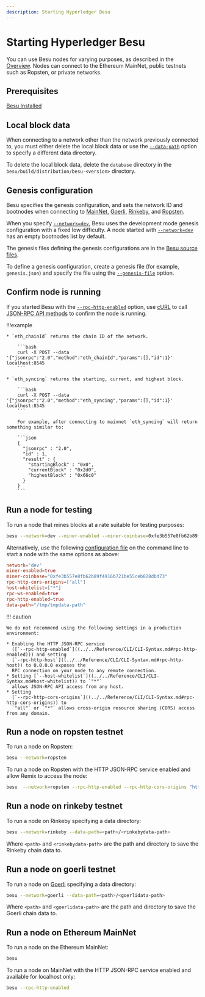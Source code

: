 ```yaml
---
description: Starting Hyperledger Besu
---
```


# Starting Hyperledger Besu

You can use Besu nodes for varying purposes, as described in the [Overview](../../index.md). Nodes
can connect to the Ethereum MainNet, public testnets such as Ropsten, or private networks.

## Prerequisites

[Besu Installed](Install-Binaries.md)

## Local block data

When connecting to a network other than the network previously connected to, you must either delete
the local block data or use the [`--data-path`](../../Reference/CLI/CLI-Syntax.md#data-path) option
to specify a different data directory.

To delete the local block data, delete the `database` directory in the
`besu/build/distribution/besu-<version>` directory.

## Genesis configuration

Besu specifies the genesis configuration, and sets the network ID and bootnodes when connecting to
[MainNet](#run-a-node-on-ethereum-mainnet), [Goerli](#run-a-node-on-goerli-testnet),
[Rinkeby](#run-a-node-on-rinkeby-testnet), and [Ropsten](#run-a-node-on-ropsten-testnet).

When you specify [`--network=dev`](../../Reference/CLI/CLI-Syntax.md#network), Besu uses the
development mode genesis configuration with a fixed low difficulty. A node started with
[`--network=dev`](../../Reference/CLI/CLI-Syntax.md#network) has an empty bootnodes list by
default.

The genesis files defining the genesis configurations are in the
[Besu source files](https://github.com/hyperledger/besu/tree/master/config/src/main/resources).

To define a genesis configuration, create a genesis file (for example, `genesis.json`) and specify
the file using the [`--genesis-file`](../../Reference/CLI/CLI-Syntax.md#genesis-file) option.

## Confirm node is running

If you started Besu with the
[`--rpc-http-enabled`](../../Reference/CLI/CLI-Syntax.md#rpc-http-enabled) option, use
[cURL](https://curl.haxx.se/) to call [JSON-RPC API methods](../../Reference/API-Methods.md) to
confirm the node is running.

!!!example

    * `eth_chainId` returns the chain ID of the network.

        ```bash
        curl -X POST --data '{"jsonrpc":"2.0","method":"eth_chainId","params":[],"id":1}' localhost:8545
        ```

    * `eth_syncing` returns the starting, current, and highest block.

        ```bash
        curl -X POST --data '{"jsonrpc":"2.0","method":"eth_syncing","params":[],"id":1}' localhost:8545
        ```

        For example, after connecting to mainnet `eth_syncing` will return something similar to:

        ```json
        {
          "jsonrpc" : "2.0",
          "id" : 1,
          "result" : {
            "startingBlock" : "0x0",
            "currentBlock" : "0x2d0",
            "highestBlock" : "0x66c0"
          }
        }
        ```

## Run a node for testing

To run a node that mines blocks at a rate suitable for testing purposes:

```bash
besu --network=dev --miner-enabled --miner-coinbase=0xfe3b557e8fb62b89f4916b721be55ceb828dbd73 --rpc-http-cors-origins="all" --host-whitelist="*" --rpc-ws-enabled --rpc-http-enabled --data-path=/tmp/tmpDatdir
```

Alternatively, use the following [configuration file](../Configure/Using-Configuration-File.md)
on the command line to start a node with the same options as above:

```toml
network="dev"
miner-enabled=true
miner-coinbase="0xfe3b557e8fb62b89f4916b721be55ceb828dbd73"
rpc-http-cors-origins=["all"]
host-whitelist=["*"]
rpc-ws-enabled=true
rpc-http-enabled=true
data-path="/tmp/tmpdata-path"
```

!!! caution

    We do not recommend using the following settings in a production environment:
    
    * Enabling the HTTP JSON-RPC service
      ([`--rpc-http-enabled`]((../../Reference/CLI/CLI-Syntax.md#rpc-http-enabled))) and setting
      [`-rpc-http-host`]((../../Reference/CLI/CLI-Syntax.md#rpc-http-host)) to 0.0.0.0 exposes the
      RPC connection on your node to any remote connection.
    * Setting [`--host-whitelist`]((../../Reference/CLI/CLI-Syntax.md#host-whitelist)) to `"*"`
      allows JSON-RPC API access from any host.
    * Setting
      [`--rpc-http-cors-origins`]((../../Reference/CLI/CLI-Syntax.md#rpc-http-cors-origins)) to
      `"all"` or `"*"` allows cross-origin resource sharing (CORS) access from any domain.

## Run a node on ropsten testnet

To run a node on Ropsten:

```bash
besu --network=ropsten
```

To run a node on Ropsten with the HTTP JSON-RPC service enabled and allow Remix to access the node:

```bash
besu  --network=ropsten --rpc-http-enabled --rpc-http-cors-origins "http://remix.ethereum.org"
```

## Run a node on rinkeby testnet

To run a node on Rinkeby specifying a data directory:

```bash
besu --network=rinkeby --data-path=<path>/<rinkebydata-path>
```

Where `<path>` and `<rinkebydata-path>` are the path and directory to save the Rinkeby chain data
to.

## Run a node on goerli testnet

To run a node on [Goerli](https://github.com/goerli/testnet) specifying a data directory:

```bash
besu --network=goerli --data-path=<path>/<goerlidata-path>
```

Where `<path>` and `<goerlidata-path>` are the path and directory to save the Goerli chain data to.

## Run a node on Ethereum MainNet

To run a node on the Ethereum MainNet:

```bash
besu
```

To run a node on MainNet with the HTTP JSON-RPC service enabled and available for localhost only:

```bash
besu --rpc-http-enabled
```
